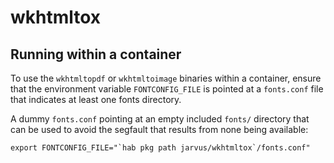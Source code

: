 # wkhtmltox

## Running within a container

To use the `wkhtmltopdf` or `wkhtmltoimage` binaries within a container, ensure that the
environment variable `FONTCONFIG_FILE` is pointed at a `fonts.conf` file that indicates at
least one fonts directory.

A dummy `fonts.conf` pointing at an empty included `fonts/` directory that can be used to
avoid the segfault that results from none being available:

    export FONTCONFIG_FILE="`hab pkg path jarvus/wkhtmltox`/fonts.conf"
